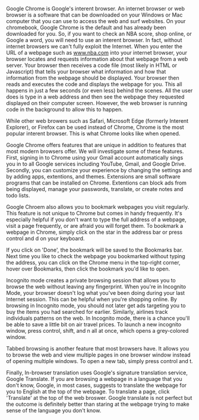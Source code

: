 Google Chrome is Google's interent browser. An internet browser or web browser is a software that can be downloaded on your Windows or Mac computer that you can use to access the web and surf websites. On your chromebook, Google Chrome is the default and has already been downloaded for you. So, if you want to check an NBA score, shop online, or Google a word, you will need to use an interent browser. In fact, without internet browsers we can't fully exploit the Internet. When you enter the URL of a webpage such as www.nba.com into your internet browser, your browser locates and requests information about that webpage from a web server. Your browser then receives a code file (most likely in HTML or Javascript) that tells your browser what information and how that information from the webpage should be displayed. Your browser then reads and executes the code and displays the webpage for you. This all happens in just a few seconds (or even less) behind the scenes. All the user does is type in a web address and then see the webpage they requested displayed on their computer screen. However, the web browser is running code in the background to allow this to happen.

While other web browers such as Safari, Microsoft Edge (formerly Interent Explorer), or Firefox can be used instead of Chrome, Chrome is the most popular interent browser. This is what Chrome looks like when opened.

Google Chrome offers features that are unique in addition to features that most modern browsers offer. We will investigate some of these features. First, signing in to Chrome using your Gmail account automatically sings you in to all Google services including YouTube, Gmail, and Google Drive. Secondly, you can customize your experience by changing the settings and by adding apps, extentions, and themes. Extensions are small software programs that can be installed on Chrome. Extentions can block ads from being displayed, manage your passwords, translate, or create notes and todo lists.

Google Chroem also allows you to bookmark webpages you visit regularly. This feature is not unique to Chrome but comes in handy frequently. It's especially helpful if you don't want to type the full address of a webpage, visit a page frequently, or are afraid you will forget them. To bookmark a webpage in Chrome, simply click on the star in the address bar or press control and d on your keyboard.

If you click on 'Done', the bookmark will be saved to the Bookmarks bar. Next time you like to check the webpage you bookmarked without typing the address, you can click on the Chrome menu in the top-right corner, hover over Bookmarks, then click the bookmark you'd like to open.

Incognito mode creates a private browsing session that allows you to browse the web without leaving any fingerprint. When you're in Incognito Mode, your browser doesn't log what you've been doing during your last Internet session. This can be helpful when you're shopping online. By browsing in Incognito mode, you should not later get ads targeting you to buy the items you had searched for earlier. Similarly, airlines track individuals patterns on the web. In Incognito mode, there is a chance you'll be able to save a little bit on air travel prices. To launch a new incognito window, press  control, shift, and n all at once, which opens a grey-colored window.

Tabbed browsing is another feature that most browsers have. It allows you to browse the web and view multiple pages in one browser window instead of opening multiple windows. To open a new tab, simply press control and t.

Finally, In-browser translation uses Google's signature translation service, Google Translate. If you are browsing a webpage in a language that you don't know, Google, in most cases, suggests to translate the webpage for you to English at the top of the webpage. To translate a page, click 'Translate' at the top of the web broswer. Google translate is not perfect but the outcome is definitely better than staring at the webpage trying to make sense of the language you don't know.
